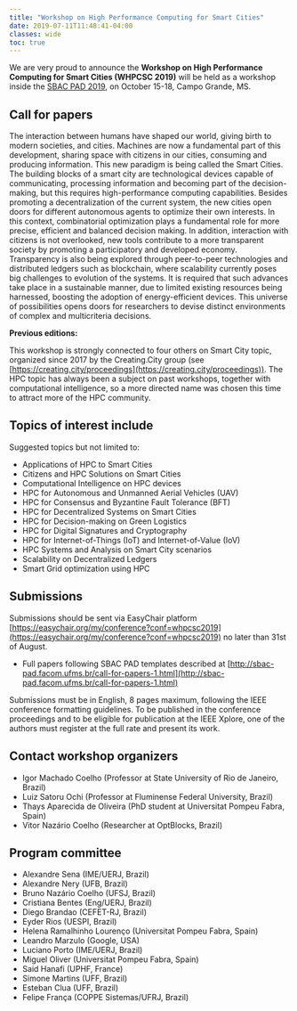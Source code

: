 ```yaml
---
title: "Workshop on High Performance Computing for Smart Cities"
date: 2019-07-11T11:48:41-04:00
classes: wide
toc: true
---
```


We are very proud to announce the **Workshop on High Performance Computing for Smart Cities (WHPCSC 2019)** will be held as a workshop inside the [SBAC PAD 2019](http://sbac-pad.facom.ufms.br/), on October 15-18, Campo Grande, MS.

## Call for papers

The interaction between humans have shaped our world, giving birth to modern
societies, and cities. Machines are now a fundamental part of this development,
sharing space with citizens in our cities, consuming and producing information. This
new paradigm is being called the Smart Cities. The building blocks of a smart city are
technological devices capable of communicating, processing information and
becoming part of the decision-making, but this requires high-performance computing
capabilities. Besides promoting a decentralization of the current system, the new
cities open doors for different autonomous agents to optimize their own interests. In
this context, combinatorial optimization plays a fundamental role for more precise,
efficient and balanced decision making. In addition, interaction with citizens is not
overlooked, new tools contribute to a more transparent society by promoting a
participatory and developed economy. Transparency is also being explored through
peer-to-peer technologies and distributed ledgers such as blockchain, where
scalability currently poses big challenges to evolution of the systems. It is required
that such advances take place in a sustainable manner, due to limited existing
resources being harnessed, boosting the adoption of energy-efficient devices. This
universe of possibilities opens doors for researchers to devise distinct environments
of complex and multicriteria decisions.

**Previous editions:**

This workshop is strongly connected to four others on Smart City topic, organized
since 2017 by the Creating.City group (see [https://creating.city/proceedings](https://creating.city/proceedings)). The
HPC topic has always been a subject on past workshops, together with computational
intelligence, so a more directed name was chosen this time to attract more of the HPC
community.

## Topics of interest include

Suggested topics but not limited to:

* Applications of HPC to Smart Cities
* Citizens and HPC Solutions on Smart Cities
* Computational Intelligence on HPC devices
* HPC for Autonomous and Unmanned Aerial Vehicles (UAV)
* HPC for Consensus and Byzantine Fault Tolerance (BFT)
* HPC for Decentralized Systems on Smart Cities
* HPC for Decision-making on Green Logistics
* HPC for Digital Signatures and Cryptography
* HPC for Internet-of-Things (IoT) and Internet-of-Value (IoV)
* HPC Systems and Analysis on Smart City scenarios
* Scalability on Decentralized Ledgers
* Smart Grid optimization using HPC

## Submissions

Submissions should be sent via EasyChair platform [https://easychair.org/my/conference?conf=whpcsc2019](https://easychair.org/my/conference?conf=whpcsc2019) no later than 31st of August.

* Full papers following SBAC PAD templates described at [http://sbac-pad.facom.ufms.br/call-for-papers-1.html](http://sbac-pad.facom.ufms.br/call-for-papers-1.html)

Submissions must be in English, 8 pages maximum, following the IEEE conference formatting guidelines. To be published in the conference proceedings and to be eligible for publication at the IEEE Xplore, one of the authors must register at the full rate and present its work.


## Contact workshop organizers

* Igor Machado Coelho (Professor at State University of Rio de Janeiro, Brazil)
* Luiz Satoru Ochi (Professor at Fluminense Federal University, Brazil)
* Thays Aparecida de Oliveira (PhD student at Universitat Pompeu Fabra, Spain)
* Vitor Nazário Coelho (Researcher at OptBlocks, Brazil)

## Program committee
* Alexandre Sena (IME/UERJ, Brazil)
* Alexandre Nery (UFB, Brazil)
* Bruno Nazário Coelho (UFSJ, Brazil)
* Cristiana Bentes (Eng/UERJ, Brazil)
* Diego Brandao (CEFET-RJ, Brazil)
* Eyder Rios (UESPI, Brazil)
* Helena Ramalhinho Lourenço (Universitat Pompeu Fabra, Spain)
* Leandro Marzulo (Google, USA)
* Luciano Porto (IME/UERJ, Brazil)
* Miguel Oliver (Universitat Pompeu Fabra, Spain)
* Said Hanafi (UPHF, France)
* Simone Martins (UFF, Brazil)
* Esteban Clua (UFF, Brazil)
* Felipe França (COPPE Sistemas/UFRJ, Brazil)
